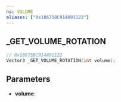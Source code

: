 ```yaml
---
ns: VOLUME
aliases: ["0x18675BC914891122"]
---
```

## _GET_VOLUME_ROTATION

```c
// 0x18675BC914891122
Vector3 _GET_VOLUME_ROTATION(int volume);
```

## Parameters
* **volume**:
